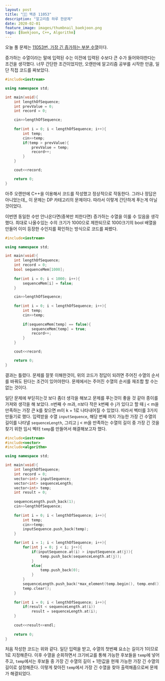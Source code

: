 ```yaml
---
layout: post
title: "🧑‍💻 백준 11053"
description: "알고리즘 하루 한문제"
date: 2020-02-01
feature_image: images/thumbnail_baekjoon.png
tags: [Baekjoon, C++, Algorithm]
---
```


오늘 풀 문제는 [11053번, 가장 긴 증가하는 부분 수열](https://www.acmicpc.net/problem/11053)이다. 

증가하는 수열이라는 말에 입력된 수는 이전에 입력된 수보다 큰 수가 들어와야한다는 조건을 생각했다. 너무 간단한 조건이었지만, 오랜만에 알고리즘 공부를 시작한 만큼, 일단 직접 코드를 짜보았다. 
```cpp
#include<iostream>

using namespace std;

int main(void){
    int lengthOfSequence;
    int prevValue = 0;
    int record = 0;

    cin>>lengthOfSequence;
    
    for(int i = 0; i < lengthOfSequence; i++){
        int temp;
        cin>>temp;
        if(temp > prevValue){
            prevValue = temp;
            record++;
        }
    }

    cout<<record;

    return 0;
}
```
아주 오랜만에 C++을 이용해서 코드를 작성했고 정상적으로 작동한다. 그러나 정답은 아니었는데,, 이 문제는 DP 카테고리의 문제이다. 따라서 이렇게 간단하게 푸는게 아닐것이었다.

이번엔 동일한 수만 안나온다면(중복만 피한다면) 증가하는 수열을 이룰 수 있음을 생각했다. 최대로 나올수있는 수의 크기가 1000으로 제한되므로 1000크기의 bool 배열을 만들어 이미 등장한 수인지를 확인하는 방식으로 코드를 짜봤다. 

```cpp
#include<iostream>

using namespace std;

int main(void){
    int lengthOfSequence;
    int record = 0;
    bool sequenceMem[1000];
    
    for(int i = 0; i < 1000; i++){
        sequenceMem[i] = false;
    }

    cin>>lengthOfSequence;
    
    for(int i = 0; i < lengthOfSequence; i++){
        int temp;
        cin>>temp;
        
        if(sequenceMem[temp] == false){
            sequenceMem[temp] = true;
            record++;
        }
    }

    cout<<record;

    return 0;
}

```
결과는 틀렸다. 문제를 잘못 이해한것이, 위의 코드가 정답이 되려면 주어진 수열의 순서를 바꿔도 된다는 조건이 있어야한다. 문제에서는 주어진 수열의 순서를 재조합 할 수는 없는 것이다. 

일단 문제에 부딛히는것 보다 좀더 생각을 해보고 문제를 푸는것이 좋을 것 같아 종이를 가져와 생각을 해 보았다. 
n번째 수 m과, n보다 작은 k번째 수 j가 있다고 할 때 j < m을 만족하는 가장 큰 k를 찾으면 m이 k + 1로 나타내어질 수 있었다. 
따라서 벡터를 3가지 만들기로 했다. 입력받을 수열 `inputSequence`, 해당 번째 까지 가능한 가장 긴 수열의 길이를 나타낼 `sequenceLength`, 그리고 j < m을 만족하는 수열의 길이 중 가장 긴 것을 찾기 위한 임시 벡터 `temp`를 만들어서 해결해보고자 했다. 

```cpp
#include<iostream>
#include<vector>
#include<algorithm>

using namespace std;

int main(void){
    int lengthOfSequence;
    int record = 0;
    vector<int> inputSequence;
    vector<int> sequenceLength;
    vector<int> temp;
    int result = 0;
    
    sequenceLength.push_back(1);
    cin>>lengthOfSequence;
    
    for(int i = 0; i < lengthOfSequence; i++){
        int temp;
        cin>>temp;
        inputSequence.push_back(temp);
    }

    for(int i = 1; i < lengthOfSequence; i++){
        for(int j = 0; j < i; j++){
            if(inputSequence.at(i) > inputSequence.at(j)){
                temp.push_back(sequenceLength.at(j));
            }
            else{
                temp.push_back(0);
            }
        }
        sequenceLength.push_back(*max_element(temp.begin(), temp.end()) + 1);
        temp.clear();
    }
    
    for(int i = 0; i < lengthOfSequence; i++){
        if(result < sequenceLength.at(i))
            result = sequenceLength.at(i);
    }
    
    cout<<result<<endl;
    
    return 0;
}
```
처음 작성한 코드는 위와 같다. 일단 입력을 받고, 수열의 첫번째 요소는 길이가 1이므로 1로 지정해준다. 이후 수열을 순회하면서 크기비교를 통해 가능한 후보들을 `temp`에 넣어주고, `temp`에서는 후보들 중 가장 긴 수열의 길이 + 1한값을 현재 가능한 가장 긴 수열의 길이로 설정해준다. 이렇게 찾아진 `temp`에서 가장 긴 수열을 찾아 출력해줌으로써 문제가 해결되었다.

